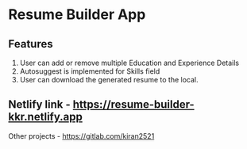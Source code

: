 # Resume Builder App

## Features

1. User can add or remove multiple Education and Experience Details
2. Autosuggest is implemented for Skills field
3. User can download the generated resume to the local.

## Netlify link - https://resume-builder-kkr.netlify.app

Other projects - https://gitlab.com/kiran2521 
